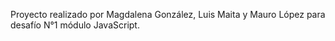 Proyecto realizado por Magdalena González, Luis Maita y Mauro López para desafío N°1 módulo JavaScript. 